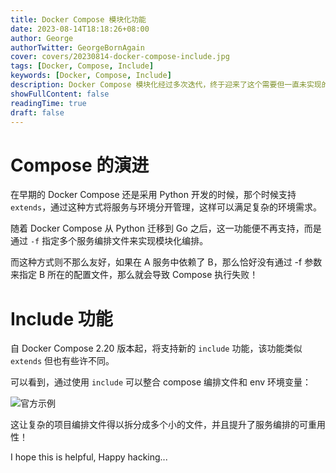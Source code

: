 ```yaml
---
title: Docker Compose 模块化功能
date: 2023-08-14T18:18:26+08:00
author: George
authorTwitter: GeorgeBornAgain
cover: covers/20230814-docker-compose-include.jpg
tags: [Docker, Compose, Include]
keywords: [Docker, Compose, Include]
description: Docker Compose 模块化经过多次迭代，终于迎来了这个需要但一直未实现的功能。
showFullContent: false
readingTime: true
draft: false
---
```


# Compose 的演进

在早期的 Docker Compose 还是采用 Python 开发的时候，那个时候支持 `extends`，通过这种方式将服务与环境分开管理，这样可以满足复杂的环境需求。

随着 Docker Compose 从 Python 迁移到 Go 之后，这一功能便不再支持，而是通过 `-f` 指定多个服务编排文件来实现模块化编排。

而这种方式则不那么友好，如果在 A 服务中依赖了 B，那么恰好没有通过 -f 参数来指定 B 所在的配置文件，那么就会导致 Compose 执行失败！

# Include 功能

自 Docker Compose 2.20 版本起，将支持新的 `include` 功能，该功能类似 `extends` 但也有些许不同。

可以看到，通过使用 `include` 可以整合 compose 编排文件和 env 环境变量：

![官方示例](/article/20230814-compose-include-yaml.jpg.webp)

这让复杂的项目编排文件得以拆分成多个小的文件，并且提升了服务编排的可重用性！

I hope this is helpful, Happy hacking...